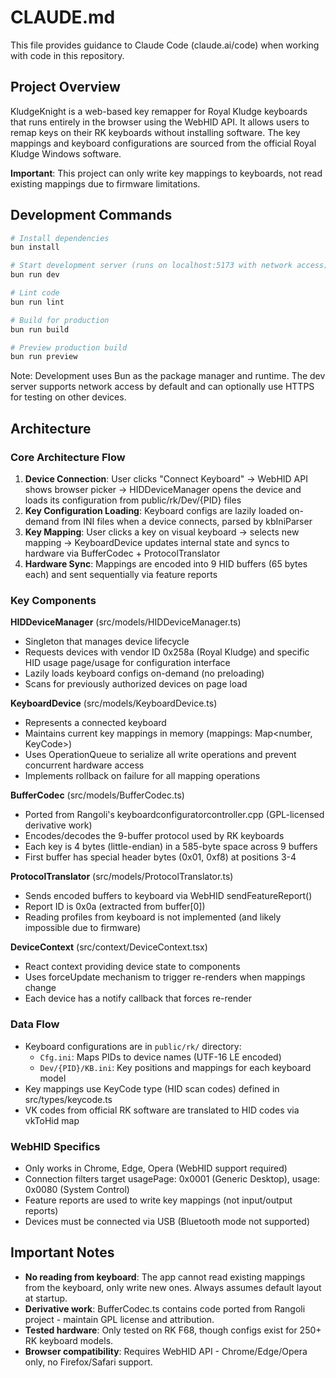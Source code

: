 # CLAUDE.md

This file provides guidance to Claude Code (claude.ai/code) when working with code in this repository.

## Project Overview

KludgeKnight is a web-based key remapper for Royal Kludge keyboards that runs entirely in the browser using the WebHID API. It allows users to remap keys on their RK keyboards without installing software. The key mappings and keyboard configurations are sourced from the official Royal Kludge Windows software.

**Important**: This project can only write key mappings to keyboards, not read existing mappings due to firmware limitations.

## Development Commands

```bash
# Install dependencies
bun install

# Start development server (runs on localhost:5173 with network access)
bun run dev

# Lint code
bun run lint

# Build for production
bun run build

# Preview production build
bun run preview
```

Note: Development uses Bun as the package manager and runtime. The dev server supports network access by default and can optionally use HTTPS for testing on other devices.

## Architecture

### Core Architecture Flow

1. **Device Connection**: User clicks "Connect Keyboard" → WebHID API shows browser picker → HIDDeviceManager opens the device and loads its configuration from public/rk/Dev/{PID} files
2. **Key Configuration Loading**: Keyboard configs are lazily loaded on-demand from INI files when a device connects, parsed by kbIniParser
3. **Key Mapping**: User clicks a key on visual keyboard → selects new mapping → KeyboardDevice updates internal state and syncs to hardware via BufferCodec + ProtocolTranslator
4. **Hardware Sync**: Mappings are encoded into 9 HID buffers (65 bytes each) and sent sequentially via feature reports

### Key Components

**HIDDeviceManager** (src/models/HIDDeviceManager.ts)
- Singleton that manages device lifecycle
- Requests devices with vendor ID 0x258a (Royal Kludge) and specific HID usage page/usage for configuration interface
- Lazily loads keyboard configs on-demand (no preloading)
- Scans for previously authorized devices on page load

**KeyboardDevice** (src/models/KeyboardDevice.ts)
- Represents a connected keyboard
- Maintains current key mappings in memory (mappings: Map<number, KeyCode>)
- Uses OperationQueue to serialize all write operations and prevent concurrent hardware access
- Implements rollback on failure for all mapping operations

**BufferCodec** (src/models/BufferCodec.ts)
- Ported from Rangoli's keyboardconfiguratorcontroller.cpp (GPL-licensed derivative work)
- Encodes/decodes the 9-buffer protocol used by RK keyboards
- Each key is 4 bytes (little-endian) in a 585-byte space across 9 buffers
- First buffer has special header bytes (0x01, 0xf8) at positions 3-4

**ProtocolTranslator** (src/models/ProtocolTranslator.ts)
- Sends encoded buffers to keyboard via WebHID sendFeatureReport()
- Report ID is 0x0a (extracted from buffer[0])
- Reading profiles from keyboard is not implemented (and likely impossible due to firmware)

**DeviceContext** (src/context/DeviceContext.tsx)
- React context providing device state to components
- Uses forceUpdate mechanism to trigger re-renders when mappings change
- Each device has a notify callback that forces re-render

### Data Flow

- Keyboard configurations are in `public/rk/` directory:
  - `Cfg.ini`: Maps PIDs to device names (UTF-16 LE encoded)
  - `Dev/{PID}/KB.ini`: Key positions and mappings for each keyboard model
- Key mappings use KeyCode type (HID scan codes) defined in src/types/keycode.ts
- VK codes from official RK software are translated to HID codes via vkToHid map

### WebHID Specifics

- Only works in Chrome, Edge, Opera (WebHID support required)
- Connection filters target usagePage: 0x0001 (Generic Desktop), usage: 0x0080 (System Control)
- Feature reports are used to write key mappings (not input/output reports)
- Devices must be connected via USB (Bluetooth mode not supported)

## Important Notes

- **No reading from keyboard**: The app cannot read existing mappings from the keyboard, only write new ones. Always assumes default layout at startup.
- **Derivative work**: BufferCodec.ts contains code ported from Rangoli project - maintain GPL license and attribution.
- **Tested hardware**: Only tested on RK F68, though configs exist for 250+ RK keyboard models.
- **Browser compatibility**: Requires WebHID API - Chrome/Edge/Opera only, no Firefox/Safari support.
